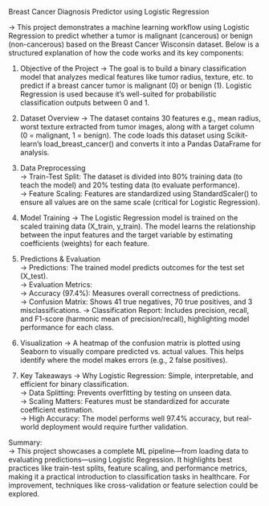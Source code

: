 Breast Cancer Diagnosis Predictor using Logistic Regression

-> This project demonstrates a machine learning workflow using Logistic Regression to predict whether a tumor is malignant (cancerous) or benign (non-cancerous) based on the Breast Cancer Wisconsin dataset. Below is a structured explanation of how the code works and its key components:  


1. Objective of the Project
-> The goal is to build a binary classification model that analyzes medical features like tumor radius, texture, etc. to predict if a breast cancer tumor is malignant (0) or benign (1). Logistic Regression is used because it’s well-suited for probabilistic classification outputs between 0 and 1.  


2. Dataset Overview
-> The dataset contains 30 features e.g., mean radius, worst texture extracted from tumor images, along with a target column (0 = malignant, 1 = benign). The code loads this dataset using Scikit-learn’s load_breast_cancer() and converts it into a Pandas DataFrame for analysis.  

3. Data Preprocessing  
-> Train-Test Split: The dataset is divided into 80% training data (to teach the model) and 20% testing data (to evaluate performance).  
-> Feature Scaling: Features are standardized using StandardScaler() to ensure all values are on the same scale (critical for Logistic Regression).  

4. Model Training
-> The Logistic Regression model is trained on the scaled training data (X_train, y_train). The model learns the relationship between the input features and the target variable by estimating coefficients (weights) for each feature.  

5. Predictions & Evaluation  
  -> Predictions: The trained model predicts outcomes for the test set (X_test).  
  ->  Evaluation Metrics:  
  -> Accuracy (97.4%): Measures overall correctness of predictions.  
  -> Confusion Matrix: Shows 41 true negatives, 70 true positives, and 3 misclassifications. 
  -> Classification Report: Includes precision, recall, and F1-score (harmonic mean of precision/recall), highlighting model performance for each class.  

6. Visualization 
-> A heatmap of the confusion matrix is plotted using Seaborn to visually compare predicted vs. actual values. This helps identify where the model makes errors (e.g., 2 false positives).  

7. Key Takeaways 
-> Why Logistic Regression: Simple, interpretable, and efficient for binary classification.  
-> Data Splitting: Prevents overfitting by testing on unseen data.  
-> Scaling Matters: Features must be standardized for accurate coefficient estimation.  
-> High Accuracy: The model performs well 97.4% accuracy, but real-world deployment would require further validation.  

Summary:  
-> This project showcases a complete ML pipeline—from loading data to evaluating predictions—using Logistic Regression. It highlights best practices like train-test splits,  feature scaling, and  performance metrics, making it a practical introduction to classification tasks in healthcare. For improvement, techniques like cross-validation or feature selection could be explored.

